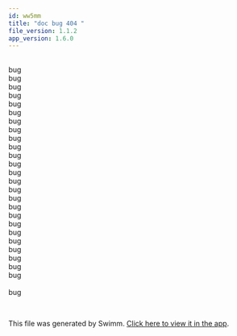 ```yaml
---
id: ww5mm
title: "doc bug 404 "
file_version: 1.1.2
app_version: 1.6.0
---
```


<br/>bug<br/>
bug<br/>
bug<br/>
bug<br/>
bug<br/>
bug<br/>
bug<br/>
bug<br/>
bug<br/>
bug<br/>
bug<br/>
bug<br/>
bug<br/>
bug<br/>
bug<br/>
bug<br/>
bug<br/>
bug<br/>
bug<br/>
bug<br/>
bug<br/>
bug<br/>
bug<br/>
bug<br/>
bug<br/>
<br/>bug

<br/>

This file was generated by Swimm. [Click here to view it in the app](http://localhost:5002/repos/Z2l0aHViJTNBJTNBTm9hUmVwbyUzQSUzQU5vYW96ZXI=/docs/ww5mm).
